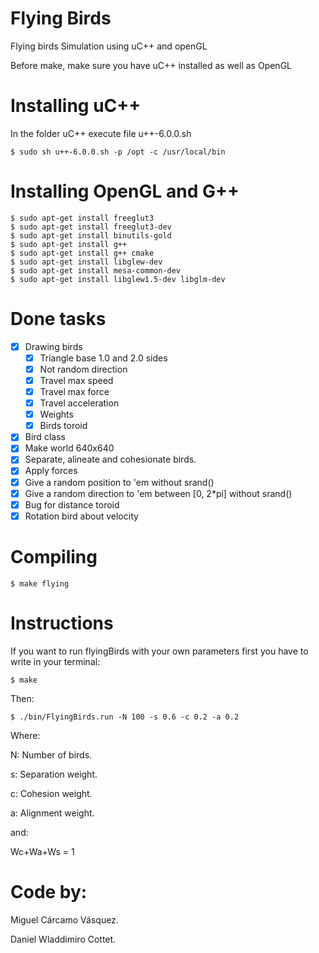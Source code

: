 Flying Birds
===========

Flying birds Simulation using uC++ and openGL

Before make, make sure you have uC++ installed as well as OpenGL

Installing uC++
===============

In the folder uC++ execute file u++-6.0.0.sh

	$ sudo sh u++-6.0.0.sh -p /opt -c /usr/local/bin

Installing OpenGL and G++
==================
	$ sudo apt-get install freeglut3
	$ sudo apt-get install freeglut3-dev 
	$ sudo apt-get install binutils-gold
	$ sudo apt-get install g++
	$ sudo apt-get install g++ cmake
	$ sudo apt-get install libglew-dev
	$ sudo apt-get install mesa-common-dev
	$ sudo apt-get install libglew1.5-dev libglm-dev

Done tasks
==================
- [x] Drawing birds
	- [x] Triangle base 1.0 and 2.0 sides
	- [x] Not random direction
	- [x] Travel max speed
	- [x] Travel max force
	- [x] Travel acceleration
 	- [x] Weights
 	- [x] Birds toroid
- [x] Bird class
- [x] Make world 640x640
- [x] Separate, alineate and cohesionate birds.
- [x] Apply forces
- [x] Give a random position to 'em without srand() 
- [x] Give a random direction to 'em between [0, 2*pi] without srand()
- [x] Bug for distance toroid
- [x] Rotation bird about velocity

Compiling
==================
	$ make flying

Instructions
========================
If you want to run flyingBirds with your own parameters first you have to write in your terminal:

	$ make

Then:

	$ ./bin/FlyingBirds.run -N 100 -s 0.6 -c 0.2 -a 0.2

Where:

N: Number of birds.

s: Separation weight.

c: Cohesion weight.

a: Alignment weight.

and:

Wc+Wa+Ws = 1


Code by:
======================================
Miguel Cárcamo Vásquez.

Daniel Wladdimiro Cottet.